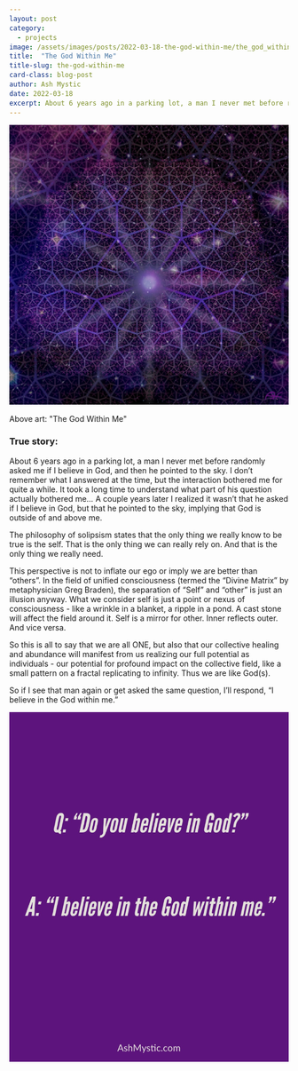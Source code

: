 ```yaml
---
layout: post
category:
  - projects
image: /assets/images/posts/2022-03-18-the-god-within-me/the_god_within_me.jpg
title:  "The God Within Me"
title-slug: the-god-within-me
card-class: blog-post
author: Ash Mystic
date: 2022-03-18
excerpt: About 6 years ago in a parking lot, a man I never met before randomly asked me if I believe in God, and then he pointed to the sky...
---
```


<img class="post-image-fullwidth" src="/assets/images/posts/2022-03-18-the-god-within-me/the_god_within_me.jpg" alt="the god within me digital art"/>

Above art: "The God Within Me"

### True story:

About 6 years ago in a parking lot, a man I never met before randomly asked me if I believe in God, and then he pointed to the sky. I don’t remember what I answered at the time, but the interaction bothered me for quite a while. It took a long time to understand what part of his question actually bothered me… A couple years later I realized it wasn’t that he asked if I believe in God, but that he pointed to the sky, implying that God is outside of and above me.

The philosophy of solipsism states that the only thing we really know to be true is the self. That is the only thing we can really rely on. And that is the only thing we really need.

This perspective is not to inflate our ego or imply we are better than “others”. In the field of unified consciousness (termed the “Divine Matrix” by metaphysician Greg Braden), the separation of “Self” and “other” is just an illusion anyway. What we consider self is just a point or nexus of consciousness - like a wrinkle in a blanket, a ripple in a pond. A cast stone will affect the field around it. Self is a mirror for other. Inner reflects outer. And vice versa.

So this is all to say that we are all ONE, but also that our collective healing and abundance will manifest from us realizing our full potential as individuals - our potential for profound impact on the collective field, like a small pattern on a fractal replicating to infinity. Thus we are like God(s).

So if I see that man again or get asked the same question, I’ll respond,
“I believe in the God within me.”

<img class="post-image-fullwidth" src="/assets/images/posts/2022-03-18-the-god-within-me/do_you_believe_in_god.jpg" alt="do you believe in god text image"/>
